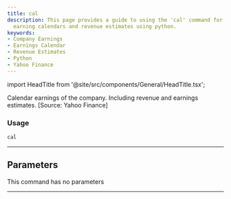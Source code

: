 ```yaml
---
title: cal
description: This page provides a guide to using the 'cal' command for accessing company
  earning calendars and revenue estimates using python.
keywords:
- Company Earnings
- Earnings Calendar
- Revenue Estimates
- Python
- Yahoo Finance
---
```


import HeadTitle from '@site/src/components/General/HeadTitle.tsx';

<HeadTitle title="stocks/fa/cal - Reference | OpenBB Terminal Docs" />

Calendar earnings of the company. Including revenue and earnings estimates. [Source: Yahoo Finance]

### Usage

```python
cal
```

---

## Parameters

This command has no parameters


---
